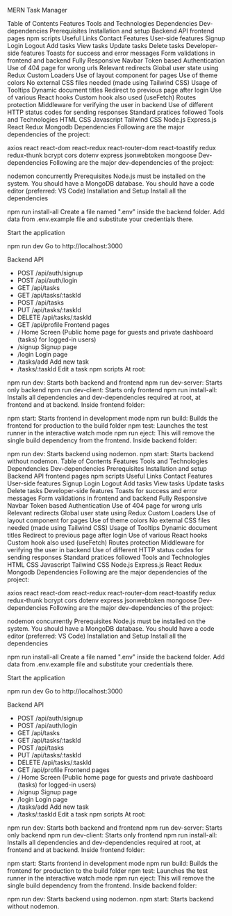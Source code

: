 MERN Task Manager

Table of Contents
Features
Tools and Technologies
Dependencies
Dev-dependencies
Prerequisites
Installation and setup
Backend API
frontend pages
npm scripts
Useful Links
Contact
Features
User-side features
Signup
Login
Logout
Add tasks
View tasks
Update tasks
Delete tasks
Developer-side features
Toasts for success and error messages
Form validations in frontend and backend
Fully Responsive Navbar
Token based Authentication
Use of 404 page for wrong urls
Relevant redirects
Global user state using Redux
Custom Loaders
Use of layout component for pages
Use of theme colors
No external CSS files needed (made using Tailwind CSS)
Usage of Tooltips
Dynamic document titles
Redirect to previous page after login
Use of various React hooks
Custom hook also used (useFetch)
Routes protection
Middleware for verifying the user in backend
Use of different HTTP status codes for sending responses
Standard pratices followed
Tools and Technologies
HTML
CSS
Javascript
Tailwind CSS
Node.js
Express.js
React
Redux
Mongodb
Dependencies
Following are the major dependencies of the project:

axios
react
react-dom
react-redux
react-router-dom
react-toastify
redux
redux-thunk
bcrypt
cors
dotenv
express
jsonwebtoken
mongoose
Dev-dependencies
Following are the major dev-dependencies of the project:

nodemon
concurrently
Prerequisites
Node.js must be installed on the system.
You should have a MongoDB database.
You should have a code editor (preferred: VS Code)
Installation and Setup
Install all the dependencies

npm run install-all
Create a file named ".env" inside the backend folder. Add data from .env.example file and substitute your credentials there.

Start the application

npm run dev
Go to http://localhost:3000

Backend API
- POST     /api/auth/signup
- POST     /api/auth/login
- GET      /api/tasks
- GET      /api/tasks/:taskId
- POST     /api/tasks
- PUT      /api/tasks/:taskId
- DELETE   /api/tasks/:taskId
- GET      /api/profile
Frontend pages
- /                 Home Screen (Public home page for guests and private dashboard (tasks) for logged-in users)
- /signup           Signup page
- /login            Login page
- /tasks/add        Add new task
- /tasks/:taskId    Edit a task
npm scripts
At root:

npm run dev: Starts both backend and frontend
npm run dev-server: Starts only backend
npm run dev-client: Starts only frontend
npm run install-all: Installs all dependencies and dev-dependencies required at root, at frontend and at backend.
Inside frontend folder:

npm start: Starts frontend in development mode
npm run build: Builds the frontend for production to the build folder
npm test: Launches the test runner in the interactive watch mode
npm run eject: This will remove the single build dependency from the frontend.
Inside backend folder:

npm run dev: Starts backend using nodemon.
npm start: Starts backend without nodemon.
Table of Contents
Features
Tools and Technologies
Dependencies
Dev-dependencies
Prerequisites
Installation and setup
Backend API
frontend pages
npm scripts
Useful Links
Contact
Features
User-side features
Signup
Login
Logout
Add tasks
View tasks
Update tasks
Delete tasks
Developer-side features
Toasts for success and error messages
Form validations in frontend and backend
Fully Responsive Navbar
Token based Authentication
Use of 404 page for wrong urls
Relevant redirects
Global user state using Redux
Custom Loaders
Use of layout component for pages
Use of theme colors
No external CSS files needed (made using Tailwind CSS)
Usage of Tooltips
Dynamic document titles
Redirect to previous page after login
Use of various React hooks
Custom hook also used (useFetch)
Routes protection
Middleware for verifying the user in backend
Use of different HTTP status codes for sending responses
Standard pratices followed
Tools and Technologies
HTML
CSS
Javascript
Tailwind CSS
Node.js
Express.js
React
Redux
Mongodb
Dependencies
Following are the major dependencies of the project:

axios
react
react-dom
react-redux
react-router-dom
react-toastify
redux
redux-thunk
bcrypt
cors
dotenv
express
jsonwebtoken
mongoose
Dev-dependencies
Following are the major dev-dependencies of the project:

nodemon
concurrently
Prerequisites
Node.js must be installed on the system.
You should have a MongoDB database.
You should have a code editor (preferred: VS Code)
Installation and Setup
Install all the dependencies

npm run install-all
Create a file named ".env" inside the backend folder. Add data from .env.example file and substitute your credentials there.

Start the application

npm run dev
Go to http://localhost:3000

Backend API
- POST     /api/auth/signup
- POST     /api/auth/login
- GET      /api/tasks
- GET      /api/tasks/:taskId
- POST     /api/tasks
- PUT      /api/tasks/:taskId
- DELETE   /api/tasks/:taskId
- GET      /api/profile
Frontend pages
- /                 Home Screen (Public home page for guests and private dashboard (tasks) for logged-in users)
- /signup           Signup page
- /login            Login page
- /tasks/add        Add new task
- /tasks/:taskId    Edit a task
npm scripts
At root:

npm run dev: Starts both backend and frontend
npm run dev-server: Starts only backend
npm run dev-client: Starts only frontend
npm run install-all: Installs all dependencies and dev-dependencies required at root, at frontend and at backend.
Inside frontend folder:

npm start: Starts frontend in development mode
npm run build: Builds the frontend for production to the build folder
npm test: Launches the test runner in the interactive watch mode
npm run eject: This will remove the single build dependency from the frontend.
Inside backend folder:

npm run dev: Starts backend using nodemon.
npm start: Starts backend without nodemon.
